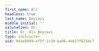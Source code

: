 ```yaml
---
first_name: Ali
headless: true
last_name: Beyzavi
middle_initial: ''
salutation: Dr.
title: Dr. Ali Beyzavi
type: instructor
uid: 9dae8989-ef5f-1c39-ba06-4e617f625dc7
---
```

